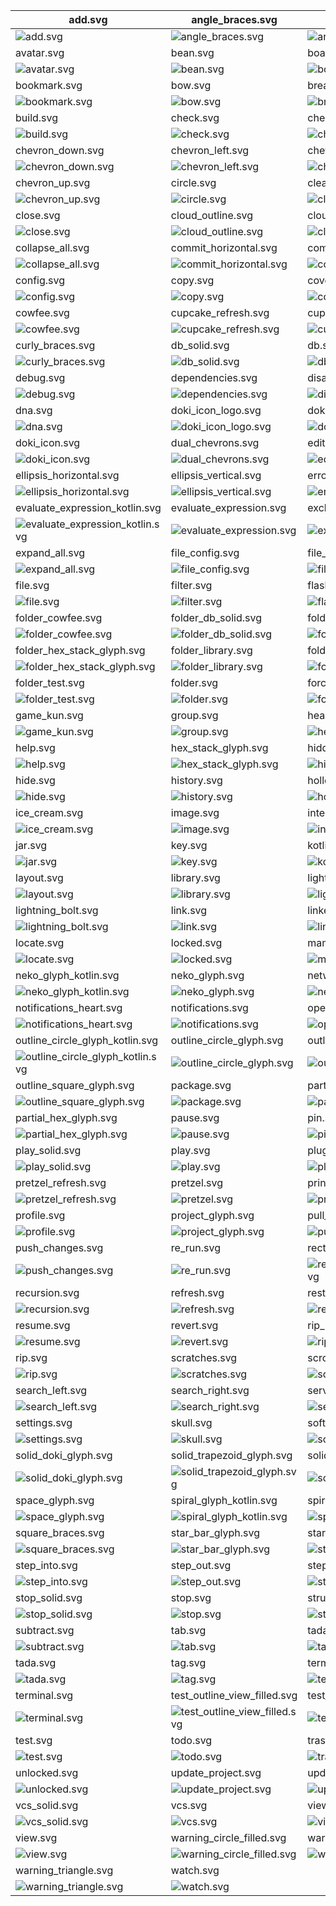 | add.svg                                                                             | angle_braces.svg                                                              | arrow_right.svg                                                                              |
| ----------------------------------------------------------------------------------- | ----------------------------------------------------------------------------- | -------------------------------------------------------------------------------------------- |
| ![add.svg](./icons/exported/add.svg)                                                | ![angle_braces.svg](./icons/exported/angle_braces.svg)                        | ![arrow_right.svg](./icons/exported/arrow_right.svg)                                         |
| avatar.svg                                                                          | bean.svg                                                                      | boat.svg                                                                                     |
| ![avatar.svg](./icons/exported/avatar.svg)                                          | ![bean.svg](./icons/exported/bean.svg)                                        | ![boat.svg](./icons/exported/boat.svg)                                                       |
| bookmark.svg                                                                        | bow.svg                                                                       | breakpoint.svg                                                                               |
| ![bookmark.svg](./icons/exported/bookmark.svg)                                      | ![bow.svg](./icons/exported/bow.svg)                                          | ![breakpoint.svg](./icons/exported/breakpoint.svg)                                           |
| build.svg                                                                           | check.svg                                                                     | cherry.svg                                                                                   |
| ![build.svg](./icons/exported/build.svg)                                            | ![check.svg](./icons/exported/check.svg)                                      | ![cherry.svg](./icons/exported/cherry.svg)                                                   |
| chevron_down.svg                                                                    | chevron_left.svg                                                              | chevron_right.svg                                                                            |
| ![chevron_down.svg](./icons/exported/chevron_down.svg)                              | ![chevron_left.svg](./icons/exported/chevron_left.svg)                        | ![chevron_right.svg](./icons/exported/chevron_right.svg)                                     |
| chevron_up.svg                                                                      | circle.svg                                                                    | clear_text.svg                                                                               |
| ![chevron_up.svg](./icons/exported/chevron_up.svg)                                  | ![circle.svg](./icons/exported/circle.svg)                                    | ![clear_text.svg](./icons/exported/clear_text.svg)                                           |
| close.svg                                                                           | cloud_outline.svg                                                             | cloud.svg                                                                                    |
| ![close.svg](./icons/exported/close.svg)                                            | ![cloud_outline.svg](./icons/exported/cloud_outline.svg)                      | ![cloud.svg](./icons/exported/cloud.svg)                                                     |
| collapse_all.svg                                                                    | commit_horizontal.svg                                                         | commit_vertical.svg                                                                          |
| ![collapse_all.svg](./icons/exported/collapse_all.svg)                              | ![commit_horizontal.svg](./icons/exported/commit_horizontal.svg)              | ![commit_vertical.svg](./icons/exported/commit_vertical.svg)                                 |
| config.svg                                                                          | copy.svg                                                                      | coverage.svg                                                                                 |
| ![config.svg](./icons/exported/config.svg)                                          | ![copy.svg](./icons/exported/copy.svg)                                        | ![coverage.svg](./icons/exported/coverage.svg)                                               |
| cowfee.svg                                                                          | cupcake_refresh.svg                                                           | cupcake.svg                                                                                  |
| ![cowfee.svg](./icons/exported/cowfee.svg)                                          | ![cupcake_refresh.svg](./icons/oneOffs/cupcake_refresh.svg)                   | ![cupcake.svg](./icons/exported/cupcake.svg)                                                 |
| curly_braces.svg                                                                    | db_solid.svg                                                                  | db.svg                                                                                       |
| ![curly_braces.svg](./icons/exported/curly_braces.svg)                              | ![db_solid.svg](./icons/exported/db_solid.svg)                                | ![db.svg](./icons/exported/db.svg)                                                           |
| debug.svg                                                                           | dependencies.svg                                                              | disabled_breakpoint.svg                                                                      |
| ![debug.svg](./icons/exported/debug.svg)                                            | ![dependencies.svg](./icons/exported/dependencies.svg)                        | ![disabled_breakpoint.svg](./icons/exported/disabled_breakpoint.svg)                         |
| dna.svg                                                                             | doki_icon_logo.svg                                                            | doki_icon_settings.svg                                                                       |
| ![dna.svg](./icons/exported/dna.svg)                                                | ![doki_icon_logo.svg](./icons/exported/doki_icon_logo.svg)                    | ![doki_icon_settings.svg](./icons/oneOffs/doki_icon_settings.svg)                            |
| doki_icon.svg                                                                       | dual_chevrons.svg                                                             | edit.svg                                                                                     |
| ![doki_icon.svg](./icons/exported/doki_icon.svg)                                    | ![dual_chevrons.svg](./icons/exported/dual_chevrons.svg)                      | ![edit.svg](./icons/exported/edit.svg)                                                       |
| ellipsis_horizontal.svg                                                             | ellipsis_vertical.svg                                                         | error_circle.svg                                                                             |
| ![ellipsis_horizontal.svg](./icons/exported/ellipsis_horizontal.svg)                | ![ellipsis_vertical.svg](./icons/exported/ellipsis_vertical.svg)              | ![error_circle.svg](./icons/exported/error_circle.svg)                                       |
| evaluate_expression_kotlin.svg                                                      | evaluate_expression.svg                                                       | excludedFolder.svg                                                                           |
| ![evaluate_expression_kotlin.svg](./icons/oneOffs/evaluate_expression_kotlin.svg)   | ![evaluate_expression.svg](./icons/exported/evaluate_expression.svg)          | ![excludedFolder.svg](./icons/oneOffs/excludedFolder.svg)                                    |
| expand_all.svg                                                                      | file_config.svg                                                               | file_heart.svg                                                                               |
| ![expand_all.svg](./icons/exported/expand_all.svg)                                  | ![file_config.svg](./icons/oneOffs/file_config.svg)                           | ![file_heart.svg](./icons/oneOffs/file_heart.svg)                                            |
| file.svg                                                                            | filter.svg                                                                    | flash_star.svg                                                                               |
| ![file.svg](./icons/exported/file.svg)                                              | ![filter.svg](./icons/exported/filter.svg)                                    | ![flash_star.svg](./icons/exported/flash_star.svg)                                           |
| folder_cowfee.svg                                                                   | folder_db_solid.svg                                                           | folder_heart.svg                                                                             |
| ![folder_cowfee.svg](./icons/oneOffs/folder_cowfee.svg)                             | ![folder_db_solid.svg](./icons/oneOffs/folder_db_solid.svg)                   | ![folder_heart.svg](./icons/oneOffs/folder_heart.svg)                                        |
| folder_hex_stack_glyph.svg                                                          | folder_library.svg                                                            | folder_settings.svg                                                                          |
| ![folder_hex_stack_glyph.svg](./icons/oneOffs/folder_hex_stack_glyph.svg)           | ![folder_library.svg](./icons/oneOffs/folder_library.svg)                     | ![folder_settings.svg](./icons/oneOffs/folder_settings.svg)                                  |
| folder_test.svg                                                                     | folder.svg                                                                    | force_step_into.svg                                                                          |
| ![folder_test.svg](./icons/oneOffs/folder_test.svg)                                 | ![folder.svg](./icons/exported/folder.svg)                                    | ![force_step_into.svg](./icons/exported/force_step_into.svg)                                 |
| game_kun.svg                                                                        | group.svg                                                                     | heart.svg                                                                                    |
| ![game_kun.svg](./icons/exported/game_kun.svg)                                      | ![group.svg](./icons/exported/group.svg)                                      | ![heart.svg](./icons/exported/heart.svg)                                                     |
| help.svg                                                                            | hex_stack_glyph.svg                                                           | hidden_toolbar.svg                                                                           |
| ![help.svg](./icons/exported/help.svg)                                              | ![hex_stack_glyph.svg](./icons/exported/hex_stack_glyph.svg)                  | ![hidden_toolbar.svg](./icons/exported/hidden_toolbar.svg)                                   |
| hide.svg                                                                            | history.svg                                                                   | hollow_square_circle_glyph.svg                                                               |
| ![hide.svg](./icons/exported/hide.svg)                                              | ![history.svg](./icons/exported/history.svg)                                  | ![hollow_square_circle_glyph.svg](./icons/exported/hollow_square_circle_glyph.svg)           |
| ice_cream.svg                                                                       | image.svg                                                                     | intertwine.svg                                                                               |
| ![ice_cream.svg](./icons/exported/ice_cream.svg)                                    | ![image.svg](./icons/exported/image.svg)                                      | ![intertwine.svg](./icons/exported/intertwine.svg)                                           |
| jar.svg                                                                             | key.svg                                                                       | kotlin.svg                                                                                   |
| ![jar.svg](./icons/exported/jar.svg)                                                | ![key.svg](./icons/exported/key.svg)                                          | ![kotlin.svg](./icons/exported/kotlin.svg)                                                   |
| layout.svg                                                                          | library.svg                                                                   | light_house.svg                                                                              |
| ![layout.svg](./icons/exported/layout.svg)                                          | ![library.svg](./icons/exported/library.svg)                                  | ![light_house.svg](./icons/exported/light_house.svg)                                         |
| lightning_bolt.svg                                                                  | link.svg                                                                      | linked_angle_braces.svg                                                                      |
| ![lightning_bolt.svg](./icons/exported/lightning_bolt.svg)                          | ![link.svg](./icons/exported/link.svg)                                        | ![linked_angle_braces.svg](./icons/exported/linked_angle_braces.svg)                         |
| locate.svg                                                                          | locked.svg                                                                    | mamsnrhbr_chehfde.svg                                                                        |
| ![locate.svg](./icons/exported/locate.svg)                                          | ![locked.svg](./icons/exported/locked.svg)                                    | ![mamsnrhbr_chehfde.svg](./icons/exported/mamsnrhbr_chehfde.svg)                             |
| neko_glyph_kotlin.svg                                                               | neko_glyph.svg                                                                | network_graph.svg                                                                            |
| ![neko_glyph_kotlin.svg](./icons/oneOffs/neko_glyph_kotlin.svg)                     | ![neko_glyph.svg](./icons/exported/neko_glyph.svg)                            | ![network_graph.svg](./icons/exported/network_graph.svg)                                     |
| notifications_heart.svg                                                             | notifications.svg                                                             | open.svg                                                                                     |
| ![notifications_heart.svg](./icons/oneOffs/notifications_heart.svg)                 | ![notifications.svg](./icons/exported/notifications.svg)                      | ![open.svg](./icons/exported/open.svg)                                                       |
| outline_circle_glyph_kotlin.svg                                                     | outline_circle_glyph.svg                                                      | outline_rectangle_glyph.svg                                                                  |
| ![outline_circle_glyph_kotlin.svg](./icons/oneOffs/outline_circle_glyph_kotlin.svg) | ![outline_circle_glyph.svg](./icons/exported/outline_circle_glyph.svg)        | ![outline_rectangle_glyph.svg](./icons/exported/outline_rectangle_glyph.svg)                 |
| outline_square_glyph.svg                                                            | package.svg                                                                   | partial_hex_glyph_kotlin.svg                                                                 |
| ![outline_square_glyph.svg](./icons/exported/outline_square_glyph.svg)              | ![package.svg](./icons/oneOffs/package.svg)                                   | ![partial_hex_glyph_kotlin.svg](./icons/oneOffs/partial_hex_glyph_kotlin.svg)                |
| partial_hex_glyph.svg                                                               | pause.svg                                                                     | pin.svg                                                                                      |
| ![partial_hex_glyph.svg](./icons/exported/partial_hex_glyph.svg)                    | ![pause.svg](./icons/exported/pause.svg)                                      | ![pin.svg](./icons/exported/pin.svg)                                                         |
| play_solid.svg                                                                      | play.svg                                                                      | plugin.svg                                                                                   |
| ![play_solid.svg](./icons/exported/play_solid.svg)                                  | ![play.svg](./icons/exported/play.svg)                                        | ![plugin.svg](./icons/exported/plugin.svg)                                                   |
| pretzel_refresh.svg                                                                 | pretzel.svg                                                                   | printer.svg                                                                                  |
| ![pretzel_refresh.svg](./icons/oneOffs/pretzel_refresh.svg)                         | ![pretzel.svg](./icons/exported/pretzel.svg)                                  | ![printer.svg](./icons/exported/printer.svg)                                                 |
| profile.svg                                                                         | project_glyph.svg                                                             | pull_request.svg                                                                             |
| ![profile.svg](./icons/exported/profile.svg)                                        | ![project_glyph.svg](./icons/exported/project_glyph.svg)                      | ![pull_request.svg](./icons/exported/pull_request.svg)                                       |
| push_changes.svg                                                                    | re_run.svg                                                                    | rectangle_triangle_circle_glyph.svg                                                          |
| ![push_changes.svg](./icons/exported/push_changes.svg)                              | ![re_run.svg](./icons/exported/re_run.svg)                                    | ![rectangle_triangle_circle_glyph.svg](./icons/exported/rectangle_triangle_circle_glyph.svg) |
| recursion.svg                                                                       | refresh.svg                                                                   | restart.svg                                                                                  |
| ![recursion.svg](./icons/exported/recursion.svg)                                    | ![refresh.svg](./icons/exported/refresh.svg)                                  | ![restart.svg](./icons/exported/restart.svg)                                                 |
| resume.svg                                                                          | revert.svg                                                                    | rip_play_solid.svg                                                                           |
| ![resume.svg](./icons/exported/resume.svg)                                          | ![revert.svg](./icons/exported/revert.svg)                                    | ![rip_play_solid.svg](./icons/oneOffs/rip_play_solid.svg)                                    |
| rip.svg                                                                             | scratches.svg                                                                 | scroll_to_end.svg                                                                            |
| ![rip.svg](./icons/exported/rip.svg)                                                | ![scratches.svg](./icons/exported/scratches.svg)                              | ![scroll_to_end.svg](./icons/exported/scroll_to_end.svg)                                     |
| search_left.svg                                                                     | search_right.svg                                                              | services.svg                                                                                 |
| ![search_left.svg](./icons/exported/search_left.svg)                                | ![search_right.svg](./icons/exported/search_right.svg)                        | ![services.svg](./icons/exported/services.svg)                                               |
| settings.svg                                                                        | skull.svg                                                                     | soft_wrap.svg                                                                                |
| ![settings.svg](./icons/exported/settings.svg)                                      | ![skull.svg](./icons/exported/skull.svg)                                      | ![soft_wrap.svg](./icons/exported/soft_wrap.svg)                                             |
| solid_doki_glyph.svg                                                                | solid_trapezoid_glyph.svg                                                     | solid_triangle_glyph.svg                                                                     |
| ![solid_doki_glyph.svg](./icons/exported/solid_doki_glyph.svg)                      | ![solid_trapezoid_glyph.svg](./icons/exported/solid_trapezoid_glyph.svg)      | ![solid_triangle_glyph.svg](./icons/exported/solid_triangle_glyph.svg)                       |
| space_glyph.svg                                                                     | spiral_glyph_kotlin.svg                                                       | spiral_glyph.svg                                                                             |
| ![space_glyph.svg](./icons/exported/space_glyph.svg)                                | ![spiral_glyph_kotlin.svg](./icons/oneOffs/spiral_glyph_kotlin.svg)           | ![spiral_glyph.svg](./icons/exported/spiral_glyph.svg)                                       |
| square_braces.svg                                                                   | star_bar_glyph.svg                                                            | star.svg                                                                                     |
| ![square_braces.svg](./icons/exported/square_braces.svg)                            | ![star_bar_glyph.svg](./icons/exported/star_bar_glyph.svg)                    | ![star.svg](./icons/exported/star.svg)                                                       |
| step_into.svg                                                                       | step_out.svg                                                                  | step_over.svg                                                                                |
| ![step_into.svg](./icons/exported/step_into.svg)                                    | ![step_out.svg](./icons/exported/step_out.svg)                                | ![step_over.svg](./icons/exported/step_over.svg)                                             |
| stop_solid.svg                                                                      | stop.svg                                                                      | structure.svg                                                                                |
| ![stop_solid.svg](./icons/exported/stop_solid.svg)                                  | ![stop.svg](./icons/exported/stop.svg)                                        | ![structure.svg](./icons/exported/structure.svg)                                             |
| subtract.svg                                                                        | tab.svg                                                                       | tada_view_filled.svg                                                                         |
| ![subtract.svg](./icons/exported/subtract.svg)                                      | ![tab.svg](./icons/exported/tab.svg)                                          | ![tada_view_filled.svg](./icons/oneOffs/tada_view_filled.svg)                                |
| tada.svg                                                                            | tag.svg                                                                       | terminal_solid.svg                                                                           |
| ![tada.svg](./icons/exported/tada.svg)                                              | ![tag.svg](./icons/exported/tag.svg)                                          | ![terminal_solid.svg](./icons/exported/terminal_solid.svg)                                   |
| terminal.svg                                                                        | test_outline_view_filled.svg                                                  | test_outline.svg                                                                             |
| ![terminal.svg](./icons/exported/terminal.svg)                                      | ![test_outline_view_filled.svg](./icons/oneOffs/test_outline_view_filled.svg) | ![test_outline.svg](./icons/exported/test_outline.svg)                                       |
| test.svg                                                                            | todo.svg                                                                      | trash.svg                                                                                    |
| ![test.svg](./icons/exported/test.svg)                                              | ![todo.svg](./icons/exported/todo.svg)                                        | ![trash.svg](./icons/exported/trash.svg)                                                     |
| unlocked.svg                                                                        | update_project.svg                                                            | update.svg                                                                                   |
| ![unlocked.svg](./icons/exported/unlocked.svg)                                      | ![update_project.svg](./icons/exported/update_project.svg)                    | ![update.svg](./icons/exported/update.svg)                                                   |
| vcs_solid.svg                                                                       | vcs.svg                                                                       | view_filled.svg                                                                              |
| ![vcs_solid.svg](./icons/exported/vcs_solid.svg)                                    | ![vcs.svg](./icons/exported/vcs.svg)                                          | ![view_filled.svg](./icons/exported/view_filled.svg)                                         |
| view.svg                                                                            | warning_circle_filled.svg                                                     | warning_circle.svg                                                                           |
| ![view.svg](./icons/exported/view.svg)                                              | ![warning_circle_filled.svg](./icons/exported/warning_circle_filled.svg)      | ![warning_circle.svg](./icons/exported/warning_circle.svg)                                   |
| warning_triangle.svg                                                                | watch.svg                                                                     |                                                                                              |
| ![warning_triangle.svg](./icons/exported/warning_triangle.svg)                      | ![watch.svg](./icons/exported/watch.svg)                                      |                                                                                              |
